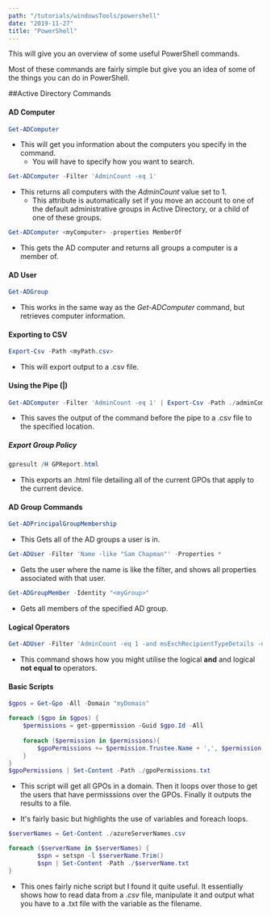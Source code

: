 ```yaml
---
path: "/tutorials/windowsTools/powershell"
date: "2019-11-27"
title: "PowerShell"
---
```


This will give you an overview of some useful PowerShell commands.

Most of these commands are fairly simple but give you an idea of some of the things you can do in PowerShell.

##Active Directory Commands

#### AD Computer
```powershell
Get-ADComputer 
```
* This will get you information about the computers you specify in the command.
    * You will have to specify how you want to search.

```powershell
Get-ADComputer -Filter 'AdminCount -eq 1'
```
* This returns all computers with the *AdminCount* value set to 1.
    * This attribute is automatically set if you move an account to one of the default administrative groups in Active Directory, or a child of one of these groups.

```powershell
Get-ADComputer <myComputer> -properties MemberOf 
```
* This gets the AD computer and returns all groups a computer is a member of.

#### AD User
```powershell
Get-ADGroup
```
* This works in the same way as the *Get-ADComputer* command, but retrieves computer information.

#### Exporting to CSV
```powershell
Export-Csv -Path <myPath.csv>
```
* This will export output to a .csv file.

#### Using the Pipe (|)
```powershell
Get-ADComputer -Filter 'AdminCount -eq 1' | Export-Csv -Path ./adminComputers.csv
```
* This saves the output of the command before the pipe to a .csv file to the specified location.

##### Export Group Policy
```powershell
gpresult /H GPReport.html
```
* This exports an .html file detailing all of the current GPOs that apply to the current device.

#### AD Group Commands
```powershell
Get-ADPrincipalGroupMembership
```
* This Gets all of the AD groups a user is in.

```powershell
Get-ADUser -Filter 'Name -like "Sam Chapman"' -Properties *  
```
* Gets the user where the name is like the filter, and shows all properties associated with that user.

```powershell
Get-ADGroupMember -Identity "<myGroup>" 
```
* Gets all members of the specified AD group.

#### Logical Operators
```powershell
Get-ADUser -Filter 'AdminCount -eq 1 -and msExchRecipientTypeDetails -ne 0' -properties msExchRecipientTypeDetails 
```
* This command shows how you might utilise the logical **and** and logical **not equal to** operators.

#### Basic Scripts
```powershell
$gpos = Get-Gpo -All -Domain "myDomain"

foreach ($gpo in $gpos) {
	$permissions = get-gppermission -Guid $gpo.Id -All
	
	foreach ($permission in $permissions){
		$gpoPermissions += $permission.Trustee.Name + ',', $permission.Permission + ',', $gpo.id + ',', $gpo.DisplayName + "`r`n"
	}
}
$gpoPermissions | Set-Content -Path ./gpoPermissions.txt
```
* This script will get all GPOs in a domain. Then it loops over those to get the users that have permisssions over the GPOs. Finally it outputs the results to a file.

* It's fairly basic but highlights the use of variables and foreach loops.

```powershell
$serverNames = Get-Content ./azureServerNames.csv

foreach ($serverName in $serverNames) {
		$spn = setspn -l $serverName.Trim()
		$spn | Set-Content -Path ./$serverName.txt
}
```

* This ones fairly niche script but I found it quite useful. It essentially shows how to read data from a *.csv* file, manipulate it and output what you have to a .txt file with the variable as the filename.

